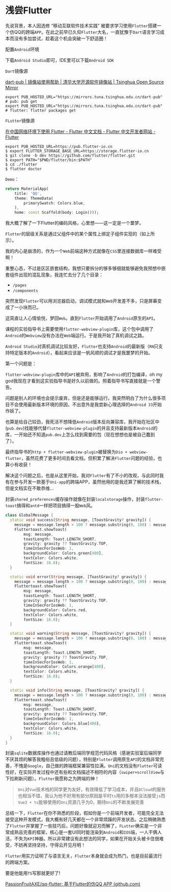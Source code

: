 # 浅尝Flutter

先说背景，本人因选修 “移动互联软件技术实践” 被要求学习使用`Flutter`搭建一个仿QQ的跨端`APP`。在此之前早已久仰`Flutter`大名，一直犹豫于`Dart`语言学习成本而没有多加尝试，趁着这个机会突破一下舒适圈！

配置`Android`环境

下载`Android Studio`即可，IDE里可以下载`Android SDK`

`Dart`镜像源

[dart-pub | 镜像站使用帮助 | 清华大学开源软件镜像站 | Tsinghua Open Source Mirror](https://mirrors.tuna.tsinghua.edu.cn/help/dart-pub/)

```shell
export PUB_HOSTED_URL="https://mirrors.tuna.tsinghua.edu.cn/dart-pub" # pub: pub get 
export PUB_HOSTED_URL="https://mirrors.tuna.tsinghua.edu.cn/dart-pub" # flutter: flutter packages get 
```

`FLutter`镜像源

[在中国网络环境下使用 Flutter - Flutter 中文文档 - Flutter 中文开发者网站 - Flutter](https://flutter.cn/community/china)

```shell
export PUB_HOSTED_URL=https://pub.flutter-io.cn
$ export FLUTTER_STORAGE_BASE_URL=https://storage.flutter-io.cn
$ git clone -b dev https://github.com/flutter/flutter.git
$ export PATH="$PWD/flutter/bin:$PATH"
$ cd ./flutter
$ flutter doctor
```

`Demo`：

```dart
return MaterialApp(
    title: 'QQ',
    theme: ThemeData(
        primarySwatch: Colors.blue,
    ),
    home: const Scaffold(body: Login()));
```

我大概了解了一下Flutter的编码风格，心里想——这一定是一个噩梦。

`Flutter`的层级关系是通过父组件中的某个属性上绑定子组件实现的（如上所示）。

我的内心是崩溃的，作为一个`Web`前端这种方式就像在`CSS`里连接数据库一样难受啊！



重整心态，不过是区区嵌套结构，我想只要拆分的够多够细就能够避免我预想中嵌套组件出现的混乱现象，我连忙去分了几个目录：

- `/pages`
- `/components`

突然发现`Flutter`可以用浏览器启动，调试模式就和`Web`开发差不多，只是屏幕变成了一小块而已。

这简直让人心情愉悦，梦回`Web`。直到`Flutter`开始调用了`Android`原生的`API`。



课程的实验指导书上需要使用`flutter-webview-plugin`库，这个包中调用了`Android`的`Webview`没有办法在`Web`端运行。于是我开始了真机调试之路。

`Android Studio`对真机调试比较友好，`Flutter`也支持`Android`的最新版（`RN`只支持特定版本的`Android`），看起来应该是一帆风顺的调试才是我噩梦的开始。



第一个问题是：

`flutter-webview-plugin`库中的`API`被弃用，影响了`Android`的打包编译，oh my god我现在才看到这实验指导书是好久以前做的。照着指导书写直接就是一个警告。

问题是别人的环境也会提示废弃，但是还是能够运行。我突然明白了为什么很多项目不会使用最新版本环境的原因，不出意外是我尝新心理选择的`Android 33`开始作妖了。

也算是给自己较劲，我死活不想降低`Android`版本反向兼容库，我开始在社区中(`pub.dev`)找能够代替`flutter-webview-plugin`的并且支持最新版本`Android`的库，一开始还不知道`pub.dev`上怎么找到需要的包（现在想想也是被自己蠢到了）。

最终指导书的`http + flutter-webview-plugin`被替换为`Dio + webview-flutter`，虽然花费了更多时间去看文档，但积累了解决`Flutter`问题的经验，也算小有收获！

解决这个问题之后，也是从这里开始，我对`Flutter`有了不小的改观，与此同时我有在参与开发一款基于`Uni-app`的跨端APP，虽然他用的是我还算了解的技术栈，但是文档实在不敢恭维...



封装`shared_preferences`缓存操作就像在封装`localstorage`操作，封装`flutter-toast`搞得和`antd`一样把项目搞得一股`Web`风。

```dart
class GlobalMessage {
  static void success(String message, [ToastGravity? gravity]) {
    message = message.length > 100 ? message.substring(0, 100) : message;
    Fluttertoast.showToast(
        msg: message,
        toastLength: Toast.LENGTH_SHORT,
        gravity: gravity ?? ToastGravity.TOP,
        timeInSecForIosWeb: 1,
        backgroundColor: Colors.green[400],
        textColor: Colors.white,
        fontSize: 16.0);
  }

  static void error(String message, [ToastGravity? gravity]) {
    message = message.length > 100 ? message.substring(0, 100) : message;
    Fluttertoast.showToast(
        msg: message,
        toastLength: Toast.LENGTH_SHORT,
        gravity: gravity ?? ToastGravity.TOP,
        timeInSecForIosWeb: 1,
        backgroundColor: Colors.red,
        textColor: Colors.white,
        fontSize: 16.0);
  }

  static void warning(String message, [ToastGravity? gravity]) {
    message = message.length > 100 ? message.substring(0, 100) : message;
    Fluttertoast.showToast(
        msg: message,
        toastLength: Toast.LENGTH_SHORT,
        gravity: gravity ?? ToastGravity.TOP,
        timeInSecForIosWeb: 1,
        backgroundColor: Colors.orange[400],
        textColor: Colors.white,
        fontSize: 16.0);
  }

  static void info(String message, [ToastGravity? gravity]) {
    message = message.length > 100 ? message.substring(0, 100) : message;
    Fluttertoast.showToast(
        msg: message,
        toastLength: Toast.LENGTH_SHORT,
        gravity: gravity ?? ToastGravity.TOP,
        timeInSecForIosWeb: 1,
        backgroundColor: Colors.blue[400],
        textColor: Colors.white,
        fontSize: 16.0);
  }
}
```



封装`sqlite`数据库操作也通过请教后端同学规范代码风格（感谢实验室后端同学不厌其烦的解答我粗俗且低级的问题），特别是`Flutter`调用原生`API`的文档非常完善，不愧是`Google`，自己做的跨端框架兼容性拉满。`Uni`的文档没有`Flutter`可读性好，在实际开发过程中还有些和文档描述不相符的内容（`swiper+scrollView`与下拉刷新问题）。`Flutter`我愿称之为跨端的神！

> `Uni`对`Vue`技术栈的同学更为友好，有效降低了学习成本，并且`DCloud`的服务也相当不错，我认为他不好用有部分原因是平时`ts`用的多根本没法接受`js`而`Vue3 + ts`能够使用的`Uni`资源几乎为0，期待`Uni`的不断发展完善



总结一下，`Flutter`在你不熟悉的阶段，假如你是一个前端开发者，可能完全无法接受这种开发模式，我大概有好几天都在一个非常烦躁的开发状态。之后稍微熟悉了`Flutter`并掌握了一些技巧后，问题好像就迎刃而解了，`FLutter`确实是一个非常成熟且完善的框架，核心是一套UI同时能渲染到`Android`和`IOS`端，一人干俩人活，不失为`KPI`神器。所以非常建议有此想法的同学，如果在开始关头被卡住很难受，不妨再坚持坚持，守得云开见月明！

`Flutter`用实力证明了与语言无关，`Flutter`本身就会成为热门，也是目前最流行的跨端方案。

要是他能用`TS`写那就更好了!

[PassionFruitAXE/qq-flutter: 基于Flutter的仿QQ APP (github.com)](https://github.com/PassionFruitAXE/qq-flutter)










